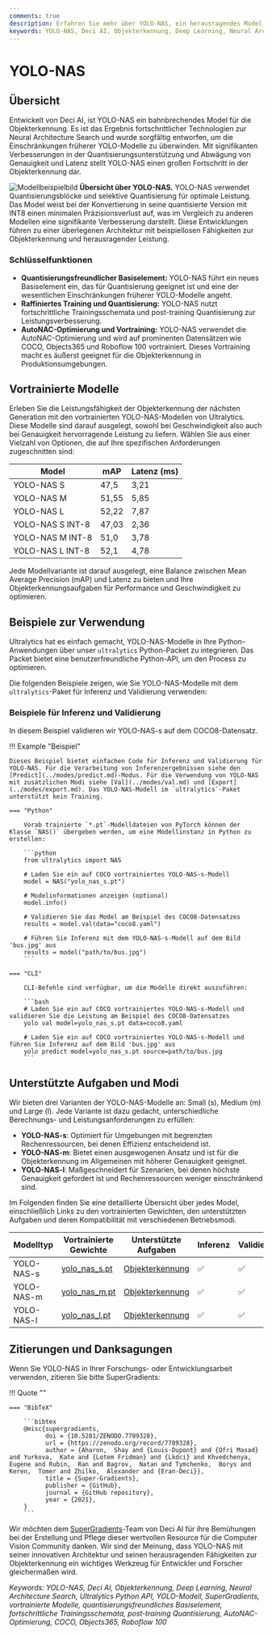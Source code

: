 ```yaml
---
comments: true
description: Erfahren Sie mehr über YOLO-NAS, ein herausragendes Model für die Objekterkennung. Erfahren Sie mehr über seine Funktionen, vortrainierte Modelle, Nutzung mit der Ultralytics Python API und vieles mehr.
keywords: YOLO-NAS, Deci AI, Objekterkennung, Deep Learning, Neural Architecture Search, Ultralytics Python API, YOLO-Modell, vortrainierte Modelle, Quantisierung, Optimierung, COCO, Objects365, Roboflow 100
---
```


# YOLO-NAS

## Übersicht

Entwickelt von Deci AI, ist YOLO-NAS ein bahnbrechendes Model für die Objekterkennung. Es ist das Ergebnis fortschrittlicher Technologien zur Neural Architecture Search und wurde sorgfältig entworfen, um die Einschränkungen früherer YOLO-Modelle zu überwinden. Mit signifikanten Verbesserungen in der Quantisierungsunterstützung und Abwägung von Genauigkeit und Latenz stellt YOLO-NAS einen großen Fortschritt in der Objekterkennung dar.

![Modellbeispielbild](https://learnopencv.com/wp-content/uploads/2023/05/yolo-nas_COCO_map_metrics.png)
**Übersicht über YOLO-NAS.** YOLO-NAS verwendet Quantisierungsblöcke und selektive Quantisierung für optimale Leistung. Das Model weist bei der Konvertierung in seine quantisierte Version mit INT8 einen minimalen Präzisionsverlust auf, was im Vergleich zu anderen Modellen eine signifikante Verbesserung darstellt. Diese Entwicklungen führen zu einer überlegenen Architektur mit beispiellosen Fähigkeiten zur Objekterkennung und herausragender Leistung.

### Schlüsselfunktionen

- **Quantisierungsfreundlicher Basiselement:** YOLO-NAS führt ein neues Basiselement ein, das für Quantisierung geeignet ist und eine der wesentlichen Einschränkungen früherer YOLO-Modelle angeht.
- **Raffiniertes Training und Quantisierung:** YOLO-NAS nutzt fortschrittliche Trainingsschemata und post-training Quantisierung zur Leistungsverbesserung.
- **AutoNAC-Optimierung und Vortraining:** YOLO-NAS verwendet die AutoNAC-Optimierung und wird auf prominenten Datensätzen wie COCO, Objects365 und Roboflow 100 vortrainiert. Dieses Vortraining macht es äußerst geeignet für die Objekterkennung in Produktionsumgebungen.

## Vortrainierte Modelle

Erleben Sie die Leistungsfähigkeit der Objekterkennung der nächsten Generation mit den vortrainierten YOLO-NAS-Modellen von Ultralytics. Diese Modelle sind darauf ausgelegt, sowohl bei Geschwindigkeit also auch bei Genauigkeit hervorragende Leistung zu liefern. Wählen Sie aus einer Vielzahl von Optionen, die auf Ihre spezifischen Anforderungen zugeschnitten sind:

| Model            | mAP   | Latenz (ms) |
| ---------------- | ----- | ----------- |
| YOLO-NAS S       | 47,5  | 3,21        |
| YOLO-NAS M       | 51,55 | 5,85        |
| YOLO-NAS L       | 52,22 | 7,87        |
| YOLO-NAS S INT-8 | 47,03 | 2,36        |
| YOLO-NAS M INT-8 | 51,0  | 3,78        |
| YOLO-NAS L INT-8 | 52,1  | 4,78        |

Jede Modellvariante ist darauf ausgelegt, eine Balance zwischen Mean Average Precision (mAP) und Latenz zu bieten und Ihre Objekterkennungsaufgaben für Performance und Geschwindigkeit zu optimieren.

## Beispiele zur Verwendung

Ultralytics hat es einfach gemacht, YOLO-NAS-Modelle in Ihre Python-Anwendungen über unser `ultralytics` Python-Packet zu integrieren. Das Packet bietet eine benutzerfreundliche Python-API, um den Process zu optimieren.

Die folgenden Beispiele zeigen, wie Sie YOLO-NAS-Modelle mit dem `ultralytics`-Paket für Inferenz und Validierung verwenden:

### Beispiele für Inferenz und Validierung

In diesem Beispiel validieren wir YOLO-NAS-s auf dem COCO8-Datensatz.

!!! Example "Beispiel"

    Dieses Beispiel bietet einfachen Code für Inferenz und Validierung für YOLO-NAS. Für die Verarbeitung von Inferenzergebnissen siehe den [Predict](../modes/predict.md)-Modus. Für die Verwendung von YOLO-NAS mit zusätzlichen Modi siehe [Val](../modes/val.md) und [Export](../modes/export.md). Das YOLO-NAS-Modell im `ultralytics`-Paket unterstützt kein Training.

    === "Python"

        Vorab trainierte `*.pt`-Modelldateien von PyTorch können der Klasse `NAS()` übergeben werden, um eine Modellinstanz in Python zu erstellen:

        ```python
        from ultralytics import NAS

        # Laden Sie ein auf COCO vortrainiertes YOLO-NAS-s-Modell
        model = NAS("yolo_nas_s.pt")

        # Modelinformationen anzeigen (optional)
        model.info()

        # Validieren Sie das Model am Beispiel des COCO8-Datensatzes
        results = model.val(data="coco8.yaml")

        # Führen Sie Inferenz mit dem YOLO-NAS-s-Modell auf dem Bild 'bus.jpg' aus
        results = model("path/to/bus.jpg")
        ```

    === "CLI"

        CLI-Befehle sind verfügbar, um die Modelle direkt auszuführen:

        ```bash
        # Laden Sie ein auf COCO vortrainiertes YOLO-NAS-s-Modell und validieren Sie die Leistung am Beispiel des COCO8-Datensatzes
        yolo val model=yolo_nas_s.pt data=coco8.yaml

        # Laden Sie ein auf COCO vortrainiertes YOLO-NAS-s-Modell und führen Sie Inferenz auf dem Bild 'bus.jpg' aus
        yolo predict model=yolo_nas_s.pt source=path/to/bus.jpg
        ```

## Unterstützte Aufgaben und Modi

Wir bieten drei Varianten der YOLO-NAS-Modelle an: Small (s), Medium (m) und Large (l). Jede Variante ist dazu gedacht, unterschiedliche Berechnungs- und Leistungsanforderungen zu erfüllen:

- **YOLO-NAS-s**: Optimiert für Umgebungen mit begrenzten Rechenressourcen, bei denen Effizienz entscheidend ist.
- **YOLO-NAS-m**: Bietet einen ausgewogenen Ansatz und ist für die Objekterkennung im Allgemeinen mit höherer Genauigkeit geeignet.
- **YOLO-NAS-l**: Maßgeschneidert für Szenarien, bei denen höchste Genauigkeit gefordert ist und Rechenressourcen weniger einschränkend sind.

Im Folgenden finden Sie eine detaillierte Übersicht über jedes Model, einschließlich Links zu den vortrainierten Gewichten, den unterstützten Aufgaben und deren Kompatibilität mit verschiedenen Betriebsmodi.

| Modelltyp  | Vortrainierte Gewichte                                                                        | Unterstützte Aufgaben                 | Inferenz | Validierung | Training | Export |
| ---------- | --------------------------------------------------------------------------------------------- | ------------------------------------- | -------- | ----------- | -------- | ------ |
| YOLO-NAS-s | [yolo_nas_s.pt](https://github.com/ultralytics/assets/releases/download/v0.0.0/yolo_nas_s.pt) | [Objekterkennung](../tasks/detect.md) | ✅       | ✅          | ❌       | ✅     |
| YOLO-NAS-m | [yolo_nas_m.pt](https://github.com/ultralytics/assets/releases/download/v0.0.0/yolo_nas_m.pt) | [Objekterkennung](../tasks/detect.md) | ✅       | ✅          | ❌       | ✅     |
| YOLO-NAS-l | [yolo_nas_l.pt](https://github.com/ultralytics/assets/releases/download/v0.0.0/yolo_nas_l.pt) | [Objekterkennung](../tasks/detect.md) | ✅       | ✅          | ❌       | ✅     |

## Zitierungen und Danksagungen

Wenn Sie YOLO-NAS in Ihrer Forschungs- oder Entwicklungsarbeit verwenden, zitieren Sie bitte SuperGradients:

!!! Quote ""

    === "BibTeX"

        ```bibtex
        @misc{supergradients,
              doi = {10.5281/ZENODO.7789328},
              url = {https://zenodo.org/record/7789328},
              author = {Aharon,  Shay and {Louis-Dupont} and {Ofri Masad} and Yurkova,  Kate and {Lotem Fridman} and {Lkdci} and Khvedchenya,  Eugene and Rubin,  Ran and Bagrov,  Natan and Tymchenko,  Borys and Keren,  Tomer and Zhilko,  Alexander and {Eran-Deci}},
              title = {Super-Gradients},
              publisher = {GitHub},
              journal = {GitHub repository},
              year = {2021},
        }
        ```

Wir möchten dem [SuperGradients](https://github.com/Deci-AI/super-gradients/)-Team von Deci AI für ihre Bemühungen bei der Erstellung und Pflege dieser wertvollen Resource für die Computer Vision Community danken. Wir sind der Meinung, dass YOLO-NAS mit seiner innovativen Architektur und seinen herausragenden Fähigkeiten zur Objekterkennung ein wichtiges Werkzeug für Entwickler und Forscher gleichermaßen wird.

_Keywords: YOLO-NAS, Deci AI, Objekterkennung, Deep Learning, Neural Architecture Search, Ultralytics Python API, YOLO-Modell, SuperGradients, vortrainierte Modelle, quantisierungsfreundliches Basiselement, fortschrittliche Trainingsschemata, post-training Quantisierung, AutoNAC-Optimierung, COCO, Objects365, Roboflow 100_
